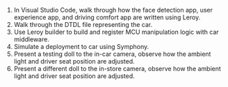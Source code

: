 
1.	In Visual Studio Code, walk through how the face detection app, user experience app, and driving comfort app are written using Leroy.
2.	Walk through the DTDL file representing the car.
3.	Use Leroy builder to build and register MCU manipulation logic with car middleware.
4.	Simulate a deployment to car using Symphony.
5.	Present a testing doll to the in-car camera, observe how the ambient light and driver seat position are adjusted.
6.	Present a different doll to the in-store camera, observe how the ambient light and driver seat position are adjusted. 